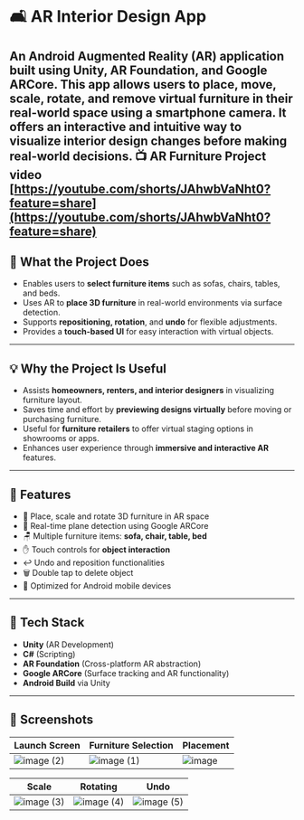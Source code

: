 # 🛋️ AR Interior Design App

An **Android Augmented Reality (AR)** application built using **Unity**, **AR Foundation**, and **Google ARCore**. This app allows users to **place, move, scale, rotate, and remove virtual furniture** in their real-world space using a smartphone camera. It offers an interactive and intuitive way to visualize interior design changes before making real-world decisions.
📺 AR Furniture Project video [https://youtube.com/shorts/JAhwbVaNht0?feature=share](https://youtube.com/shorts/JAhwbVaNht0?feature=share)
---

## 📱 What the Project Does

- Enables users to **select furniture items** such as sofas, chairs, tables, and beds.
- Uses AR to **place 3D furniture** in real-world environments via surface detection.
- Supports **repositioning, rotation**, and **undo** for flexible adjustments.
- Provides a **touch-based UI** for easy interaction with virtual objects.

---

## 💡 Why the Project Is Useful

- Assists **homeowners, renters, and interior designers** in visualizing furniture layout.
- Saves time and effort by **previewing designs virtually** before moving or purchasing furniture.
- Useful for **furniture retailers** to offer virtual staging options in showrooms or apps.
- Enhances user experience through **immersive and interactive AR** features.

---

## 🧩 Features

- 🔄 Place, scale and rotate 3D furniture in AR space  
- 🎯 Real-time plane detection using Google ARCore  
- 🪑 Multiple furniture items: **sofa, chair, table, bed**  
- ✋ Touch controls for **object interaction**  
- ↩️ Undo and reposition functionalities
- 🗑 Double tap to delete object
- 📱 Optimized for Android mobile devices  

---

## 🚀 Tech Stack

- **Unity** (AR Development)
- **C#** (Scripting)
- **AR Foundation** (Cross-platform AR abstraction)
- **Google ARCore** (Surface tracking and AR functionality)
- **Android Build** via Unity

---

## 📸 Screenshots

| Launch Screen | Furniture Selection | Placement |
|---------------|---------------------|-----------|
|![image (2)](https://github.com/user-attachments/assets/e590cb91-9cd7-41ab-9dc9-3b8a8535ae2b)|![image (1)](https://github.com/user-attachments/assets/3bf4fdd4-3993-40ee-b592-dc275bf3d5fe)|![image](https://github.com/user-attachments/assets/fc4e3268-9aed-4ce0-aa8b-839d142f3d7d)|

|   Scale      |      Rotating     |    Undo   |
|--------------|-------------------|-----------|
|![image (3)](https://github.com/user-attachments/assets/444caa3d-d2dc-48fb-91cc-a99209891392)|![image (4)](https://github.com/user-attachments/assets/8df7dc97-257f-474f-8e67-7d5dbd361416)| ![image (5)](https://github.com/user-attachments/assets/04d43ea8-366a-4158-8b4d-97dc7b30fae9)|
